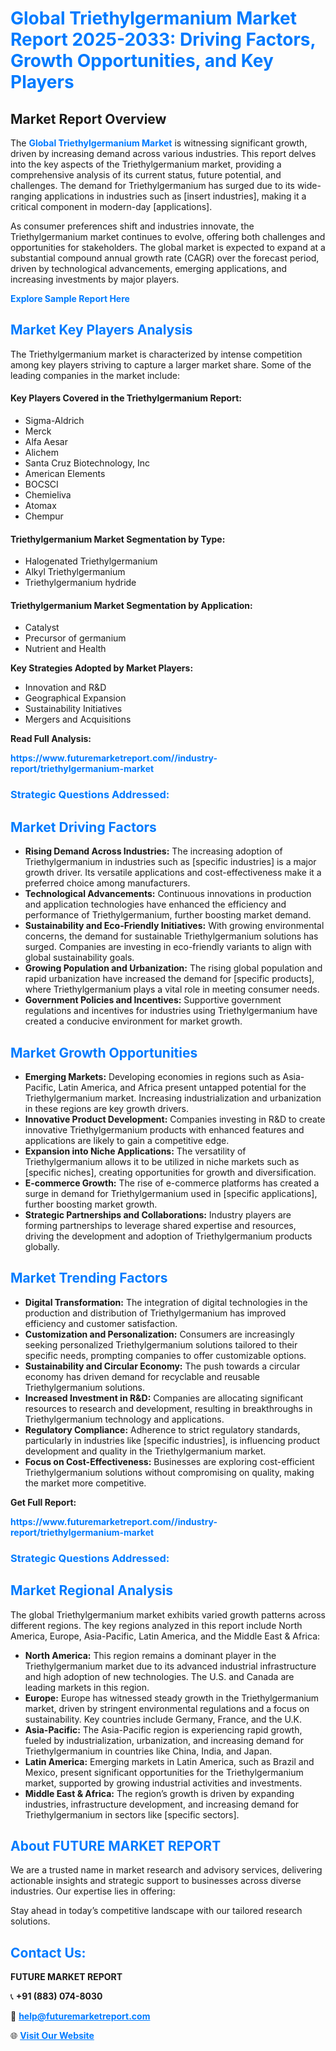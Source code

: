 <h1 style="color: #007BFF;">Global Triethylgermanium Market Report 2025-2033: Driving Factors, Growth Opportunities, and Key Players</h1>

<section id="overview">
<h2>Market Report Overview</h2>
<p>The <a href="https://www.futuremarketreport.com//industry-report/triethylgermanium-market" style="color: #007BFF; text-decoration: none;"><strong>Global Triethylgermanium Market</strong></a> is witnessing significant growth, driven by increasing demand across various industries. This report delves into the key aspects of the Triethylgermanium market, providing a comprehensive analysis of its current status, future potential, and challenges. The demand for Triethylgermanium has surged due to its wide-ranging applications in industries such as [insert industries], making it a critical component in modern-day [applications].</p>
<p>As consumer preferences shift and industries innovate, the Triethylgermanium market continues to evolve, offering both challenges and opportunities for stakeholders. The global market is expected to expand at a substantial compound annual growth rate (CAGR) over the forecast period, driven by technological advancements, emerging applications, and increasing investments by major players.</p>
</section>

<section id="overview">
<p><a href="https://www.futuremarketreport.com//request-sample/reportId=50276" style="color: #007BFF; text-decoration: none;"><strong>Explore Sample Report Here</strong></a></p>
</section>

<section id="key-players">
<h2 style="color: #007BFF;">Market Key Players Analysis</h2>
<p>The Triethylgermanium market is characterized by intense competition among key players striving to capture a larger market share. Some of the leading companies in the market include:</p>
<h4>Key Players Covered in the Triethylgermanium Report:</h4>
<ul><li>Sigma-Aldrich</li><li>Merck</li><li>Alfa Aesar</li><li>Alichem</li><li>Santa Cruz Biotechnology, Inc</li><li>American Elements</li><li>BOCSCI</li><li>Chemieliva</li><li>Atomax</li><li>Chempur</li></ul>
<h4>Triethylgermanium Market Segmentation by Type:</h4>
<ul><li>Halogenated Triethylgermanium</li><li>Alkyl Triethylgermanium</li><li>Triethylgermanium hydride</li></ul>

<h4>Triethylgermanium Market Segmentation by Application:</h4>
<ul><li>Catalyst</li><li>Precursor of germanium</li><li>Nutrient and Health</li></ul>
<p><strong>Key Strategies Adopted by Market Players:</strong></p>
<ul>
<li>Innovation and R&D</li>
<li>Geographical Expansion</li>
<li>Sustainability Initiatives</li>
<li>Mergers and Acquisitions</li>
</ul>
</section>

<section>
<p><strong>Read Full Analysis: </strong></p><a href="https://www.futuremarketreport.com//industry-report/triethylgermanium-market" style="color: #007BFF; text-decoration: none;"><strong>https://www.futuremarketreport.com//industry-report/triethylgermanium-market</strong></a>
<h3 style="color: #007BFF;">Strategic Questions Addressed:</h3>
</section>

<section id="driving-factors">
<h2 style="color: #007BFF;">Market Driving Factors</h2>
<ul>
<li><strong>Rising Demand Across Industries:</strong> The increasing adoption of Triethylgermanium in industries such as [specific industries] is a major growth driver. Its versatile applications and cost-effectiveness make it a preferred choice among manufacturers.</li>
<li><strong>Technological Advancements:</strong> Continuous innovations in production and application technologies have enhanced the efficiency and performance of Triethylgermanium, further boosting market demand.</li>
<li><strong>Sustainability and Eco-Friendly Initiatives:</strong> With growing environmental concerns, the demand for sustainable Triethylgermanium solutions has surged. Companies are investing in eco-friendly variants to align with global sustainability goals.</li>
<li><strong>Growing Population and Urbanization:</strong> The rising global population and rapid urbanization have increased the demand for [specific products], where Triethylgermanium plays a vital role in meeting consumer needs.</li>
<li><strong>Government Policies and Incentives:</strong> Supportive government regulations and incentives for industries using Triethylgermanium have created a conducive environment for market growth.</li>
</ul>
</section>

<section id="growth-opportunities">
<h2 style="color: #007BFF;">Market Growth Opportunities</h2>
<ul>
<li><strong>Emerging Markets:</strong> Developing economies in regions such as Asia-Pacific, Latin America, and Africa present untapped potential for the Triethylgermanium market. Increasing industrialization and urbanization in these regions are key growth drivers.</li>
<li><strong>Innovative Product Development:</strong> Companies investing in R&D to create innovative Triethylgermanium products with enhanced features and applications are likely to gain a competitive edge.</li>
<li><strong>Expansion into Niche Applications:</strong> The versatility of Triethylgermanium allows it to be utilized in niche markets such as [specific niches], creating opportunities for growth and diversification.</li>
<li><strong>E-commerce Growth:</strong> The rise of e-commerce platforms has created a surge in demand for Triethylgermanium used in [specific applications], further boosting market growth.</li>
<li><strong>Strategic Partnerships and Collaborations:</strong> Industry players are forming partnerships to leverage shared expertise and resources, driving the development and adoption of Triethylgermanium products globally.</li>
</ul>
</section>

<section id="trending-factors">
<h2 style="color: #007BFF;">Market Trending Factors</h2>
<ul>
<li><strong>Digital Transformation:</strong> The integration of digital technologies in the production and distribution of Triethylgermanium has improved efficiency and customer satisfaction.</li>
<li><strong>Customization and Personalization:</strong> Consumers are increasingly seeking personalized Triethylgermanium solutions tailored to their specific needs, prompting companies to offer customizable options.</li>
<li><strong>Sustainability and Circular Economy:</strong> The push towards a circular economy has driven demand for recyclable and reusable Triethylgermanium solutions.</li>
<li><strong>Increased Investment in R&D:</strong> Companies are allocating significant resources to research and development, resulting in breakthroughs in Triethylgermanium technology and applications.</li>
<li><strong>Regulatory Compliance:</strong> Adherence to strict regulatory standards, particularly in industries like [specific industries], is influencing product development and quality in the Triethylgermanium market.</li>
<li><strong>Focus on Cost-Effectiveness:</strong> Businesses are exploring cost-efficient Triethylgermanium solutions without compromising on quality, making the market more competitive.</li>
</ul>
</section>

<section>
<p><strong>Get Full Report: </strong></p><a href="https://www.futuremarketreport.com//industry-report/triethylgermanium-market" style="color: #007BFF; text-decoration: none;"><strong>https://www.futuremarketreport.com//industry-report/triethylgermanium-market</strong></a>
<h3 style="color: #007BFF;">Strategic Questions Addressed:</h3>
</section>


<section id="regional-analysis">
<h2 style="color: #007BFF;">Market Regional Analysis</h2>
<p>The global Triethylgermanium market exhibits varied growth patterns across different regions. The key regions analyzed in this report include North America, Europe, Asia-Pacific, Latin America, and the Middle East & Africa:</p>
<ul>
<li><strong>North America:</strong> This region remains a dominant player in the Triethylgermanium market due to its advanced industrial infrastructure and high adoption of new technologies. The U.S. and Canada are leading markets in this region.</li>
<li><strong>Europe:</strong> Europe has witnessed steady growth in the Triethylgermanium market, driven by stringent environmental regulations and a focus on sustainability. Key countries include Germany, France, and the U.K.</li>
<li><strong>Asia-Pacific:</strong> The Asia-Pacific region is experiencing rapid growth, fueled by industrialization, urbanization, and increasing demand for Triethylgermanium in countries like China, India, and Japan.</li>
<li><strong>Latin America:</strong> Emerging markets in Latin America, such as Brazil and Mexico, present significant opportunities for the Triethylgermanium market, supported by growing industrial activities and investments.</li>
<li><strong>Middle East & Africa:</strong> The region’s growth is driven by expanding industries, infrastructure development, and increasing demand for Triethylgermanium in sectors like [specific sectors].</li>
</ul>
</section>

<footer>
<h2 style="color: #007BFF;">About FUTURE MARKET REPORT</h2>
<p>We are a trusted name in market research and advisory services, delivering actionable insights and strategic support to businesses across diverse industries. Our expertise lies in offering:</p>

<p>Stay ahead in today’s competitive landscape with our tailored research solutions.</p>

<h2 style="color: #007BFF;">Contact Us:</h2>
<p><strong>FUTURE MARKET REPORT</strong></p>
<p>📞 <strong>+91 (883) 074-8030</strong></p>
<p>📧 <strong><a href="mailto:help@futuremarketreport.com" style="color: #007BFF;">help@futuremarketreport.com</a></strong></p>
<p>🌐 <strong><a href="https://www.futuremarketreport.com/" style="color: #007BFF;">Visit Our Website</a></strong></p>
</footer>